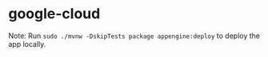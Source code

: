 # google-cloud
Note: Run `sudo ./mvnw -DskipTests package appengine:deploy` to deploy the app locally.
